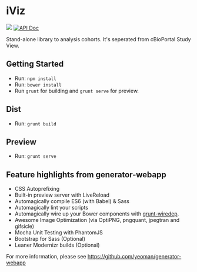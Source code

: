 # iViz
<a href="https://codeclimate.com/github/cBioPortal/iViz"><img src="https://codeclimate.com/github/cBioPortal/iViz/badges/gpa.svg" /></a>
[![API Doc](https://doclets.io/cBioPortal/iViz/master.svg)](https://doclets.io/cBioPortal/iViz/master)

Stand-alone library to analysis cohorts. It's seperated from cBioPortal Study View.


## Getting Started

- Run: `npm install`
- Run: `bower install`
- Run `grunt` for building and `grunt serve` for preview.

## Dist

- Run: `grunt build`

## Preview

- Run: `grunt serve`

## Feature highlights from generator-webapp

* CSS Autoprefixing
* Built-in preview server with LiveReload
* Automagically compile ES6 (with Babel) & Sass
* Automagically lint your scripts
* Automagically wire up your Bower components with [grunt-wiredep](#third-party-dependencies).
* Awesome Image Optimization (via OptiPNG, pngquant, jpegtran and gifsicle)
* Mocha Unit Testing with PhantomJS
* Bootstrap for Sass (Optional)
* Leaner Modernizr builds (Optional)

For more information, please see https://github.com/yeoman/generator-webapp
